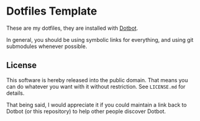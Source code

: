 # Dotfiles Template

These are my dotfiles, they are installed with [Dotbot][dotbot].

In general, you should be using symbolic links for everything, and using git
submodules whenever possible.

License
-------

This software is hereby released into the public domain. That means you can do
whatever you want with it without restriction. See `LICENSE.md` for details.

That being said, I would appreciate it if you could maintain a link back to
Dotbot (or this repository) to help other people discover Dotbot.

[dotbot]: https://github.com/anishathalye/dotbot
